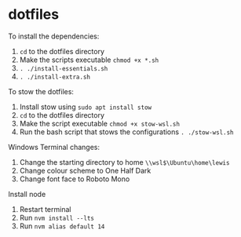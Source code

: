 # dotfiles

To install the dependencies:

1. `cd` to the dotfiles directory
2. Make the scripts executable `chmod +x *.sh`
3. `. ./install-essentials.sh`
4. `. ./install-extra.sh`

To stow the dotfiles:

1. Install stow using `sudo apt install stow`
2. `cd` to the dotfiles directory
3. Make the script executable `chmod +x stow-wsl.sh`
4. Run the bash script that stows the configurations `. ./stow-wsl.sh`

Windows Terminal changes:

1. Change the starting directory to home `\\wsl$\Ubuntu\home\lewis`
2. Change colour scheme to One Half Dark
3. Change font face to Roboto Mono

Install node
1. Restart terminal
2. Run `nvm install --lts`
3. Run `nvm alias default 14`

